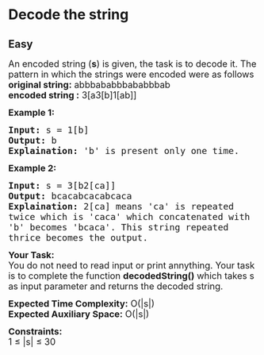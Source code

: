 # Decode the string
## Easy 
<div class="problem-statement">
                <p></p><p><span style="font-size:18px">An encoded string (<strong>s</strong>) is given, the task is to decode it. The pattern in which the strings were encoded were as follows<br>
<strong>original string:</strong>&nbsp;abbbababbbababbbab&nbsp;<br>
<strong>encoded string :</strong>&nbsp;3[a3[b]1[ab]]</span></p>

<p><strong><span style="font-size:18px">Example 1:</span></strong></p>

<pre><span style="font-size:18px"><strong>Input:</strong> s = 1[b]
<strong>Output:</strong> b
<strong>Explaination:</strong> 'b' is present only one time.</span></pre>

<p><strong><span style="font-size:18px">Example 2:</span></strong></p>

<pre><span style="font-size:18px"><strong>Input:</strong> s = 3[b2[ca]]
<strong>Output:</strong> bcacabcacabcaca
<strong>Explaination:</strong> 2[ca] means 'ca' is repeated 
twice which is 'caca' which concatenated with 
'b' becomes 'bcaca'. This string repeated 
thrice becomes the output.</span></pre>

<p><span style="font-size:18px"><strong>Your Task:</strong><br>
You do not need to read input or print annything. Your task is to complete the function <strong>decodedString()</strong> which takes s as input parameter and returns the decoded string.</span></p>

<p><span style="font-size:18px"><strong>Expected Time Complexity:</strong> O(|s|)<br>
<strong>Expected Auxiliary Space:</strong> O(|s|)</span></p>

<p><span style="font-size:18px"><strong>Constraints:</strong><br>
1 ≤ |s| ≤ 30&nbsp;</span></p>
 <p></p>
            </div>